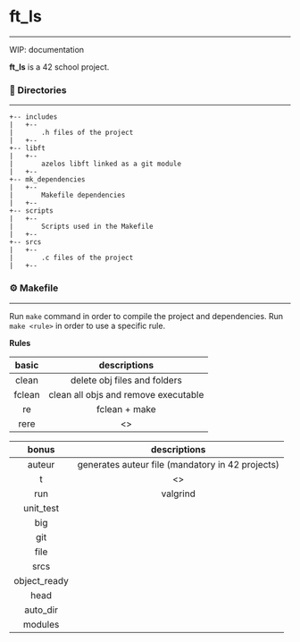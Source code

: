 # ft_ls
-------------

WIP: documentation

**ft_ls** is a 42 school project. 


### :open_file_folder: Directories 
--------------

```
+-- includes
|   +--
|       .h files of the project
|   +--
+-- libft
|   +--
|       azelos libft linked as a git module
|   +--
+-- mk_dependencies
|   +--
|       Makefile dependencies
|   +--
+-- scripts
|   +--
|       Scripts used in the Makefile
|   +--
+-- srcs
|   +--
|       .c files of the project
|   +--
```
### :gear: Makefile
-----------

Run `make` command in order to compile the project and dependencies. 
Run `make <rule>` in order to use a specific rule.

**Rules** 

| **basic**     |      **descriptions**                 |
|:-------------:|:-------------------------------------:|
| clean         | delete obj files and folders          |
| fclean        | clean all objs and remove executable  |
| re            | fclean + make                         |
| rere          |   <>                                  |

| **bonus**     |      **descriptions**                            |
|:-------------:|:------------------------------------------------:|
| auteur        | generates auteur file (mandatory in 42 projects) |
| t             | <>                                               |
| run           | valgrind                                         |
| unit_test     |                                                  |
| big           |                                                  |
| git           |                                                  |
| file          |                                                  |
| srcs          |                                                  |
| object_ready  |                                                  |
| head          |                                                  |
| auto_dir      |                                                  |
| modules       |                                                  |